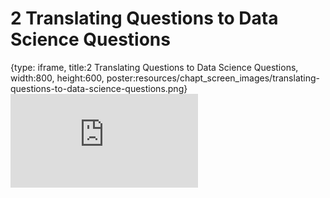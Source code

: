 # 2 Translating Questions to Data Science Questions
 
{type: iframe, title:2 Translating Questions to Data Science Questions, width:800, height:600, poster:resources/chapt_screen_images/translating-questions-to-data-science-questions.png}
![](https://datatrail-jhu.github.io/09_dataanalysis/no_toc/translating-questions-to-data-science-questions.html)
 

 
